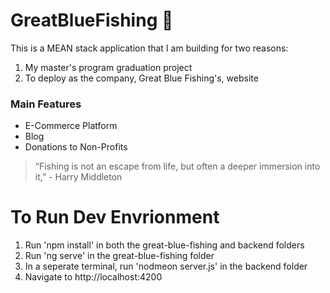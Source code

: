 # GreatBlueFishing   :fishing_pole_and_fish:

This is a MEAN stack application that I am building for two reasons:
  1. My master's program graduation project
  2. To deploy as the company, Great Blue Fishing's, website
  
### Main Features
  * E-Commerce Platform
  * Blog
  * Donations to Non-Profits

> “Fishing is not an escape from life, but often a deeper immersion into it,” - Harry Middleton


# To Run Dev Envrionment
  1. Run 'npm install' in both the great-blue-fishing and backend folders
  2. Run 'ng serve' in the great-blue-fishing folder
  3. In a seperate terminal, run 'nodmeon server.js' in the backend folder
  4. Navigate to http://localhost:4200 
